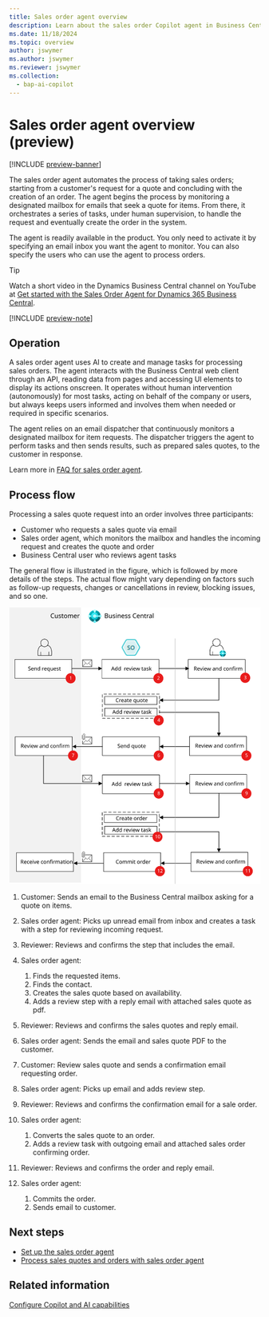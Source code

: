 ```yaml
---
title: Sales order agent overview
description: Learn about the sales order Copilot agent in Business Central.
ms.date: 11/18/2024
ms.topic: overview
author: jswymer
ms.author: jswymer
ms.reviewer: jswymer
ms.collection:
  - bap-ai-copilot
---
```

# Sales order agent overview (preview)

[!INCLUDE [preview-banner](~/../shared-content/shared/preview-includes/preview-banner.md)]

The sales order agent automates the process of taking sales orders; starting from a customer's request for a quote and concluding with the creation of an order. The agent begins the process by monitoring a designated mailbox for emails that seek a quote for items. From there, it orchestrates a series of tasks, under human supervision, to handle the request and eventually create the order in the system.

The agent is readily available in the product. You only need to activate it by specifying an email inbox you want the agent to monitor. You can also specify the users who can use the agent to process orders.

> [!TIP]
> Watch a short video in the Dynamics Business Central channel on YouTube at [Get started with the Sales Order Agent for Dynamics 365 Business Central](https://www.youtube.com/watch?v=6icbmbLc_Og).

[!INCLUDE [preview-note](~/../shared-content/shared/preview-includes/production-ready-preview-dynamics365.md)]

## Operation

A sales order agent uses AI to create and manage tasks for processing sales orders. The agent interacts with the Business Central web client through an API, reading data from pages and accessing UI elements to display its actions onscreen. It operates without human intervention (autonomously) for most tasks, acting on behalf of the company or users, but always keeps users informed and involves them when needed or required in specific scenarios.

The agent relies on an email dispatcher that continuously monitors a designated mailbox for item requests. The dispatcher triggers the agent to perform tasks and then sends results, such as prepared sales quotes, to the customer in response.

Learn more in [FAQ for sales order agent](faqs-sales-order-taker-agent.md).

## Process flow

Processing a sales quote request into an order involves three participants: 

- Customer who requests a sales quote via email
- Sales order agent, which monitors the mailbox and handles the incoming request and creates the quote and order  
- Business Central user who reviews agent tasks

The general flow is illustrated in the figure, which is followed by more details of the steps. The actual flow might vary depending on factors such as follow-up requests, changes or cancellations in review, blocking issues, and so one.

![Shows the sales order agent flow](media/soa-flow.svg)

1. Customer: Sends an email to the Business Central mailbox asking for a quote on items.
1. Sales order agent: Picks up unread email from inbox and creates a task with a step for reviewing incoming request.
1. Reviewer: Reviews and confirms the step that includes the email.  
1. Sales order agent:

    1. Finds the requested items.
    1. Finds the contact.
    1. Creates the sales quote based on availability.
    1. Adds a review step with a reply email with attached sales quote as pdf.
1. Reviewer: Reviews and confirms the sales quotes and reply email.
1. Sales order agent: Sends the email and sales quote PDF to the customer.
1. Customer: Review sales quote and sends a confirmation email requesting order.
1. Sales order agent: Picks up email and adds review step.
1. Reviewer: Reviews and confirms the confirmation email for a sale order.
1. Sales order agent:

    1. Converts the sales quote to an order.
    1. Adds a review task with outgoing email and attached sales order confirming order.
1. Reviewer: Reviews and confirms the order and reply email.
1. Sales order agent: 

    1. Commits the order.
    1. Sends email to customer.
  
## Next steps

- [Set up the sales order agent](sales-order-agent-setup.md)
- [Process sales quotes and orders with sales order agent](sales-order-agent-process.md)

## Related information

[Configure Copilot and AI capabilities](enable-ai.md) 